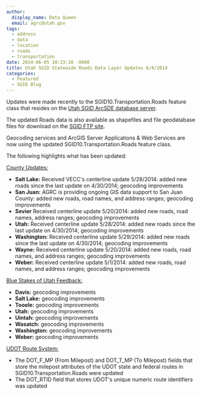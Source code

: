 ```yaml
---
author:
  display_name: Data Queen
  email: agrc@utah.gov
tags:
  - address
  - data
  - location
  - roads
  - transportation
date: 2014-06-05 10:23:10 -0600
title: Utah SGID Statewide Roads Data Layer Updates 6/4/2014
categories:
  - Featured
  - SGID Blog
---
```

<p>Updates were made recently to the SGID10.Transportation.Roads feature class that resides on the <a href="{{ "/sgid-database/" | prepend: site.baseurl }}">Utah SGID ArcSDE database server</a>.</p>
<p>The updated Roads data is also available as shapefiles and file geodatabase files for download on the <a href="ftp://ftp.agrc.utah.gov/UtahSGID_Vector/UTM12_NAD83/TRANSPORTATION/PackagedData/_Statewide/UtahRoadAndHighwaySystem/">SGID FTP site</a>.</p>
<p>Geocoding services and ArcGIS Server Applications & Web Services are now using the updated SGID10.Transportation.Roads feature class.</p>
<p>The following highlights what has been updated:</p>
<p><span style="text-decoration: underline;">County Updates:</span></p>
<ul>
    <li><strong>Salt Lake:</strong> Received VECC's centerline update 5/28/2014: added new roads since the last update on 4/30/2014; geocoding improvements</li>
    <li><strong>San Juan:</strong> AGRC is providing ongoing GIS data support to San Juan County: added new roads, road names, and address ranges; geocoding improvements</li>
    <li><strong>Sevier</strong> Received centerline update 5/20/2014: added new roads, road names, address ranges; geocoding improvements</li>
    <li><strong>Utah:</strong> Received centerline update 5/28/2014: added new roads since the last update on 4/30/2014; geocoding improvements</li>
    <li><strong>Washington:</strong> Received centerline update 5/29/2014: added new roads since the last update on 4/30/2014; geocoding improvements</li>
    <li><strong>Wayne:</strong> Received centerline update 5/20/2014: added new roads, road names, and address ranges; geocoding improvements</li>
    <li><strong>Weber:</strong> Received centerline update 5/1/2014: added new roads, road names, and address ranges; geocoding improvements</li>
</ul>

<p><span style="text-decoration: underline;">Blue Stakes of Utah Feedback:</span></p>
<ul>
    <li><strong>Davis:</strong> geocoding improvements</li>
    <li><strong>Salt Lake:</strong> geocoding improvements</li>
    <li><strong>Tooele:</strong> geocoding improvements</li>
    <li><strong>Utah:</strong> geocoding improvements</li>
    <li><strong>Uintah:</strong> geocoding improvements</li>
    <li><strong>Wasatch:</strong> geocoding improvements</li>
    <li><strong>Washington:</strong> geocoding improvements</li>
    <li><strong>Weber:</strong> geocoding improvements</li>
</ul>

<p><span style="text-decoration: underline;">UDOT Route System:</span></p>
<ul>
    <li>The DOT_F_MP (From Milepost) and DOT_T_MP (To Milepost) fields that store the milepost attributes of the UDOT state and federal routes in SGID10.Transportation.Roads were updated</li>
    <li>The DOT_RTID field that stores UDOT's unique numeric route identifiers was updated</li>
</ul>
